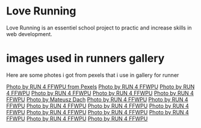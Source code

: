 # Love Running 
Love Running is an essentiel school project to practic and increase skills in web development.

# images used in runners gallery
Here are some photes i got from pexels that i use in gallery for runner

[Photo by RUN 4 FFWPU from Pexels](https://www.pexels.com/photo/people-wearing-running-shoes-2526878/) 
[Photo by RUN 4 FFWPU](https://www.pexels.com/photo/female-and-male-runners-on-a-marathon-2402777/)
[Photo by RUN 4 FFWPU](https://www.pexels.com/photo/four-men-running-on-2168292/)
[Photo by RUN 4 FFWPU](https://www.pexels.com/photo/photo-of-people-walking-on-street-2530130/)
[Photo by RUN 4 FFWPU](https://www.pexels.com/photo/running-man-1578384/)
[Photo by RUN 4 FFWPU](https://www.pexels.com/photo/woman-running-marathon-2403045/)
[Photo by Mateusz Dach](https://www.pexels.com/photo/people-having-a-marathon-1072705/)
[Photo by RUN 4 FFWPU](https://www.pexels.com/photo/man-running-on-black-asphalt-road-1555354/)
[Photo by RUN 4 FFWPU](https://www.pexels.com/photo/photo-of-a-man-running-outdoors-2600454/)
[Photo by RUN 4 FFWPU](https://www.pexels.com/photo/men-running-on-road-2524740/)
[Photo by RUN 4 FFWPU](https://www.pexels.com/photo/people-running-1727717/)
[Photo by RUN 4 FFWPU](https://www.pexels.com/photo/man-in-yellow-and-blue-tank-top-running-1555351/)
[Photo by RUN 4 FFWPU](https://www.pexels.com/photo/people-running-2002209/)
[Photo by RUN 4 FFWPU](https://www.pexels.com/photo/group-of-people-doing-fun-run-2461977/)
[Photo by RUN 4 FFWPU](https://www.pexels.com/photo/photo-of-people-running-on-road-2526884/)
[Photo by RUN 4 FFWPU](https://www.pexels.com/photo/woman-running-2567025/)
[Photo by RUN 4 FFWPU](https://www.pexels.com/photo/photo-of-people-running-beside-parked-vehicles-2530136/)


